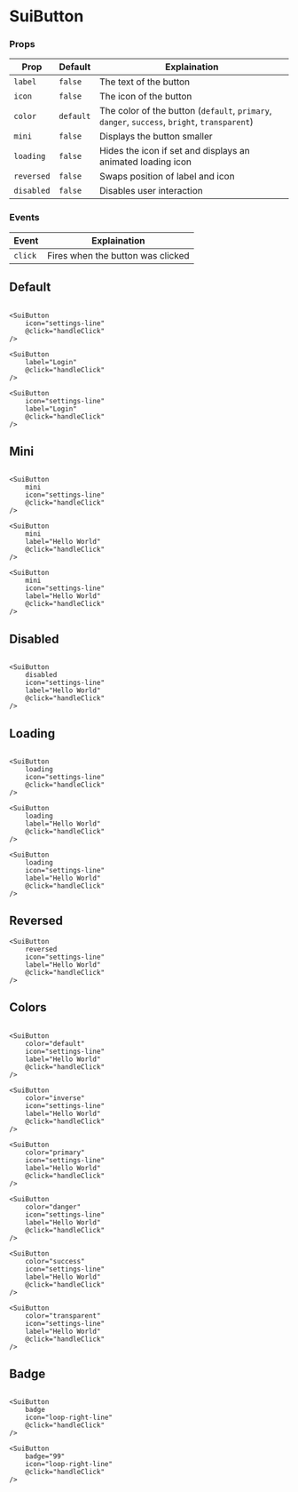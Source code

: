 # SuiButton

### Props
| Prop       | Default   | Explaination                                                                                 |
|------------|-----------|----------------------------------------------------------------------------------------------|
| `label`    | `false`   | The text of the button                                                                       |
| `icon`     | `false`   | The icon of the button                                                                       |
| `color`    | `default` | The color of the button (`default`, `primary`, `danger`, `success`, `bright`, `transparent`) |
| `mini`     | `false`   | Displays the button smaller                                                                  |
| `loading`  | `false`   | Hides the icon if set and displays an animated loading icon                                  |
| `reversed` | `false`   | Swaps position of label and icon                                                             |
| `disabled` | `false`   | Disables user interaction                                                                    |

### Events
| Event   | Explaination                      |
|---------|-----------------------------------|
| `click` | Fires when the button was clicked |

## Default
<Example>
    <div style="display: flex; gap: 10px; flex-wrap: wrap; justify-content: center">
        <SuiButton
            icon="settings-line"
        />
        <SuiButton
            label="Hello World"
        />
        <SuiButton
            icon="settings-line"
            label="Hello World"
        />
    </div>
</Example>

```vue
<SuiButton
    icon="settings-line"
    @click="handleClick"
/>
```

```vue
<SuiButton
    label="Login"
    @click="handleClick"
/>
```

```vue
<SuiButton
    icon="settings-line"
    label="Login"
    @click="handleClick"
/>
```

## Mini
<Example>
    <div style="display: flex; gap: 10px; flex-wrap: wrap; justify-content: center">
        <SuiButton
            mini
            icon="settings-line"
        />
        <SuiButton
            mini
            label="Hello World"
        />
        <SuiButton
            mini
            icon="settings-line"
            label="Hello World"
        />
    </div>
</Example>

```vue
<SuiButton
    mini
    icon="settings-line"
    @click="handleClick"
/>
```
```vue
<SuiButton
    mini
    label="Hello World"
    @click="handleClick"
/>
```
```vue
<SuiButton
    mini
    icon="settings-line"
    label="Hello World"
    @click="handleClick"
/>
```

## Disabled
<Example>
    <div style="display: flex; gap: 10px;">
        <SuiButton
            disabled
            icon="settings-line"
            label="Hello World"
        />
        <SuiButton
            icon="settings-line"
            label="Hello World"
        />
    </div>
</Example>

```vue
<SuiButton
    disabled
    icon="settings-line"
    label="Hello World"
    @click="handleClick"
/>
```

## Loading
<Example>
    <div style="display: flex; gap: 10px; flex-wrap: wrap; justify-content: center">
        <SuiButton
            loading
            icon="settings-line"
        />
        <SuiButton
            loading
            label="Hello World"
        />
        <SuiButton
            loading
            icon="settings-line"
            label="Hello World"
        />
    </div>
</Example>

```vue
<SuiButton
    loading
    icon="settings-line"
    @click="handleClick"
/>
```
```vue
<SuiButton
    loading
    label="Hello World"
    @click="handleClick"
/>
```
```vue
<SuiButton
    loading
    icon="settings-line"
    label="Hello World"
    @click="handleClick"
/>
```

## Reversed
<Example>
        <SuiButton
            reversed
            icon="settings-line"
            label="Hello World"
        />
</Example>

```vue
<SuiButton
    reversed
    icon="settings-line"
    label="Hello World"
    @click="handleClick"
/>
```

## Colors
<Example>
    <div style="display: flex; gap: 10px; flex-wrap: wrap; justify-content: center">
        <SuiButton
            v-for="color in ['default', 'inverse', 'primary', 'danger', 'success', 'transparent']"
            :color="color"
            icon="settings-line"
            :label="color"
        />
    </div>
</Example>

```vue
<SuiButton
    color="default"
    icon="settings-line"
    label="Hello World"
    @click="handleClick"
/>
```

```vue
<SuiButton
    color="inverse"
    icon="settings-line"
    label="Hello World"
    @click="handleClick"
/>
```

```vue
<SuiButton
    color="primary"
    icon="settings-line"
    label="Hello World"
    @click="handleClick"
/>
```

```vue
<SuiButton
    color="danger"
    icon="settings-line"
    label="Hello World"
    @click="handleClick"
/>
```

```vue
<SuiButton
    color="success"
    icon="settings-line"
    label="Hello World"
    @click="handleClick"
/>
```

```vue
<SuiButton
    color="transparent"
    icon="settings-line"
    label="Hello World"
    @click="handleClick"
/>
```

## Badge
<Example>
    <div style="display: flex; gap: 10px;">
        <SuiButton
            color="transparent"
            badge
            icon="loop-right-line"
        />
        <SuiButton
            color="transparent"
            badge="99"
            icon="loop-right-line"
        />
        <SuiButton
            color="transparent"
            mini
            badge
            icon="loop-right-line"
        />
        <SuiButton
            color="transparent"
            mini
            badge="99"
            icon="loop-right-line"
        />
    </div>
</Example>

```vue
<SuiButton
    badge
    icon="loop-right-line"
    @click="handleClick"
/>
```

```vue
<SuiButton
    badge="99"
    icon="loop-right-line"
    @click="handleClick"
/>
```

<script setup>
import Example from './Example.vue';
import {SuiButton} from "../../src/components/index.js";
</script>